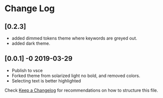 # Change Log

## [0.2.3]
+ added dimmed tokens theme where keywords are greyed out.
+ added dark theme.

## [0.0.1] -0 2019-03-29
+ Publish to vsce
+ Forked theme from solarized light no bold, and removed colors.
+ Selecting text is better highlighted

Check [Keep a Changelog](http://keepachangelog.com/) for recommendations on how to structure this file.
